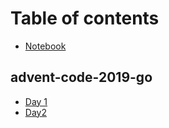# Table of contents

* [Notebook](README.md)

## advent-code-2019-go

* [Day 1](advent-code-2019-go/day1.md)
* [Day2](advent-code-2019-go/day2.md)


